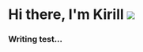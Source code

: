 # Hi there, I'm Kirill ![](https://media.tenor.com/y29vJ0OqaQ4AAAAi/typing-texting.gif) 
### Writing test...